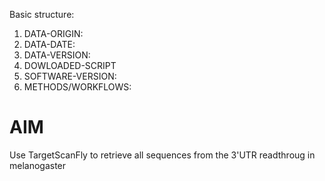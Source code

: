 Basic structure:
1.  DATA-ORIGIN:
2.  DATA-DATE:
3.  DATA-VERSION:
4.  DOWLOADED-SCRIPT
5.  SOFTWARE-VERSION:
6.  METHODS/WORKFLOWS:

# AIM

Use TargetScanFly to retrieve all sequences from the 3'UTR readthroug in melanogaster
